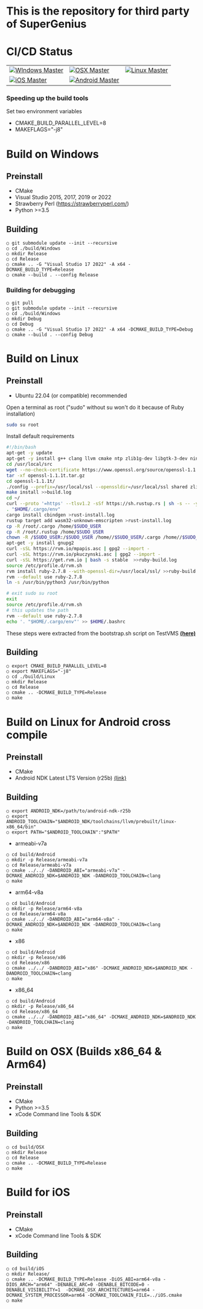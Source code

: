This is the repository for third party of SuperGenius
===================================

# CI/CD Status
|                                                                                                                                                                                                                 |    |    |
|:----------------------------------------------------------------------------------------------------------------------------------------------------------------------------------------------------------------|:---|:---|
| [![WIndows Master](https://github.com/GeniusVentures/thirdparty/actions/workflows/Windows-cmake.yml/badge.svg?branch=master)](https://github.com/GeniusVentures/thirdparty/actions/workflows/Windows-cmake.yml) | [![OSX Master](https://github.com/GeniusVentures/thirdparty/actions/workflows/OSX-cmake.yml/badge.svg?branch=master)](https://github.com/GeniusVentures/thirdparty/actions/workflows/OSX-cmake.yml) | [![Linux Master](https://github.com/GeniusVentures/thirdparty/actions/workflows/Linux-cmake.yml/badge.svg?branch=master)](https://github.com/GeniusVentures/thirdparty/actions/workflows/Linux-cmake.yml)       |
| [![iOS Master](https://github.com/GeniusVentures/thirdparty/actions/workflows/iOS-cmake.yml/badge.svg?branch=master)](https://github.com/GeniusVentures/thirdparty/actions/workflows/iOS-cmake.yml)             | [![Android Master](https://github.com/GeniusVentures/thirdparty/actions/workflows/Android-cmake.yml/badge.svg?branch=master)](https://github.com/GeniusVentures/thirdparty/actions/workflows/Android-cmake.yml) ||


### Speeding up the build tools
Set two environment variables
- CMAKE_BUILD_PARALLEL_LEVEL=8
- MAKEFLAGS="-j8"

# Build on Windows

## Preinstall
- CMake
- Visual Studio 2015, 2017, 2019 or 2022
- Strawberry Perl (https://strawberryperl.com/)
- Python >=3.5
## Building
    ○ git submodule update --init --recursive
    ○ cd ./build/Windows
    ○ mkdir Release
    ○ cd Release
    ○ cmake .. -G "Visual Studio 17 2022" -A x64 -DCMAKE_BUILD_TYPE=Release
    ○ cmake --build . --config Release
### Building for debugging
	○ git pull
	○ git submodule update --init --recursive
	○ cd ./build/Windows
	○ mkdir Debug
	○ cd Debug
	○ cmake .. -G "Visual Studio 17 2022" -A x64 -DCMAKE_BUILD_TYPE=Debug
	○ cmake --build . --config Debug
# Build on Linux
## Preinstall
	
- Ubuntu 22.04 (or compatible) recommended

Open a terminal as root ("sudo" without su won't do it because of Ruby installation)

```bash
sudo su root
```

Install default requirements

```bash
#!/bin/bash
apt-get -y update
apt-get -y install g++ clang llvm cmake ntp zlib1g-dev libgtk-3-dev ninja-build libjsoncpp25 libsecret-1-0 libjsoncpp-dev libsecret-1-dev git cmake default-jre curl
cd /usr/local/src
wget --no-check-certificate https://www.openssl.org/source/openssl-1.1.1t.tar.gz 
tar -xf openssl-1.1.1t.tar.gz 
cd openssl-1.1.1t/
./config --prefix=/usr/local/ssl --openssldir=/usr/local/ssl shared zlib >build.log 
make install >>build.log
cd ~/
curl --proto '=https' --tlsv1.2 -sSf https://sh.rustup.rs | sh -s -- -y
. "$HOME/.cargo/env" 
cargo install cbindgen >rust-install.log 
rustup target add wasm32-unknown-emscripten >rust-install.log 
cp -R /root/.cargo /home/$SUDO_USER 
cp -R /root/.rustup /home/$SUDO_USER 
chown -R /$SUDO_USER:/$SUDO_USER /home//$SUDO_USER/.cargo /home//$SUDO_USER/.rustup
apt-get -y install gnupg2
curl -sSL https://rvm.io/mpapis.asc | gpg2 --import -
curl -sSL https://rvm.io/pkuczynski.asc | gpg2 --import -
curl -sSL https://get.rvm.io | bash -s stable  >>ruby-build.log 
source /etc/profile.d/rvm.sh
rvm install ruby-2.7.8 --with-openssl-dir=/usr/local/ssl/ >>ruby-build.log
rvm --default use ruby-2.7.8 
ln -s /usr/bin/python3 /usr/bin/python
```

```bash
# exit sudo su root
exit
source /etc/profile.d/rvm.sh
# this updates the path
rvm --default use ruby-2.7.8
echo '. "$HOME/.cargo/env"' >> $HOME/.bashrc
```
These steps were extracted from the bootstrap.sh script on TestVMS [**(here)**](../../../TestVMs/blob/master/Ubuntu64Desktop/bootstrap.sh)

## Building

	○ export CMAKE_BUILD_PARALLEL_LEVEL=8
	○ export MAKEFLAGS="-j8"
	○ cd ./build/Linux
	○ mkdir Release
	○ cd Release
	○ cmake .. -DCMAKE_BUILD_TYPE=Release
	○ make

# Build on Linux for Android cross compile
## Preinstall
- CMake
- Android NDK Latest LTS Version (r25b) [(link)](https://developer.android.com/ndk/downloads#lts-downloads)
## Building
	○ export ANDROID_NDK=/path/to/android-ndk-r25b
	○ export ANDROID_TOOLCHAIN="$ANDROID_NDK/toolchains/llvm/prebuilt/linux-x86_64/bin"
	○ export PATH="$ANDROID_TOOLCHAIN":"$PATH"
* armeabi-v7a
```
○ cd build/Android
○ mkdir -p Release/armeabi-v7a
○ cd Release/armeabi-v7a
○ cmake ../../ -DANDROID_ABI="armeabi-v7a" -DCMAKE_ANDROID_NDK=$ANDROID_NDK -DANDROID_TOOLCHAIN=clang
○ make
```
* arm64-v8a
```
○ cd build/Android
○ mkdir -p Release/arm64-v8a
○ cd Release/arm64-v8a
○ cmake ../../ -DANDROID_ABI="arm64-v8a" -DCMAKE_ANDROID_NDK=$ANDROID_NDK -DANDROID_TOOLCHAIN=clang
○ make
```
* x86
```
○ cd build/Android
○ mkdir -p Release/x86
○ cd Release/x86
○ cmake ../../ -DANDROID_ABI="x86" -DCMAKE_ANDROID_NDK=$ANDROID_NDK -DANDROID_TOOLCHAIN=clang
○ make
```
* x86_64
```
○ cd build/Android
○ mkdir -p Release/x86_64
○ cd Release/x86_64
○ cmake ../../ -DANDROID_ABI="x86_64" -DCMAKE_ANDROID_NDK=$ANDROID_NDK -DANDROID_TOOLCHAIN=clang
○ make
```
# Build on OSX (Builds x86_64 & Arm64)
## Preinstall
   - CMake    
   - Python >=3.5
   - xCode Command line Tools & SDK

 ## Building
```
○ cd build/OSX
○ mkdir Release
○ cd Release
○ cmake .. -DCMAKE_BUILD_TYPE=Release
○ make
```
# Build for iOS
## Preinstall
  - CMake
  - xCode Command line Tools & SDK 

## Building
```
○ cd build/iOS
○ mkdir Release/
○ cmake .. -DCMAKE_BUILD_TYPE=Release -DiOS_ABI=arm64-v8a -DIOS_ARCH="arm64" -DENABLE_ARC=0 -DENABLE_BITCODE=0 -DENABLE_VISIBILITY=1  -DCMAKE_OSX_ARCHITECTURES=arm64 -DCMAKE_SYSTEM_PROCESSOR=arm64 -DCMAKE_TOOLCHAIN_FILE=../iOS.cmake
○ make
```
